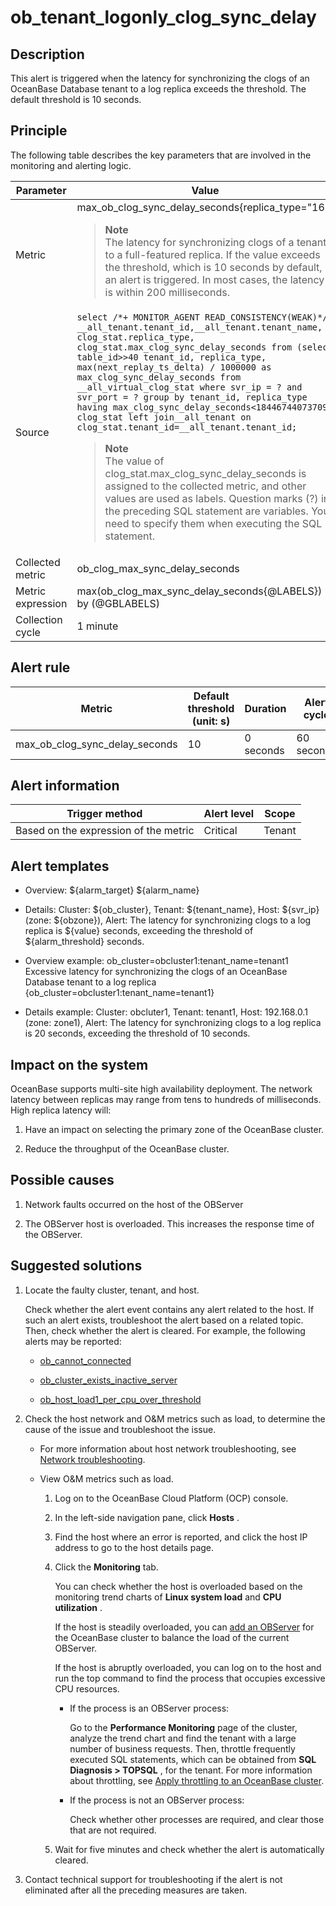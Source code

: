ob_tenant_logonly_clog_sync_delay
======================================================

Description
--------------------------------

This alert is triggered when the latency for synchronizing the clogs of an OceanBase Database tenant to a log replica exceeds the threshold. The default threshold is 10 seconds.

Principle
------------------------------

The following table describes the key parameters that are involved in the monitoring and alerting logic.

|     Parameter     |                                                                                                                                                                                                                                                                                                                                                                                                                                Value                                                                                                                                                                                                                                                                                                                                                                                                                                 |
|-------------------|----------------------------------------------------------------------------------------------------------------------------------------------------------------------------------------------------------------------------------------------------------------------------------------------------------------------------------------------------------------------------------------------------------------------------------------------------------------------------------------------------------------------------------------------------------------------------------------------------------------------------------------------------------------------------------------------------------------------------------------------------------------------------------------------------------------------------------------------------------------------|
| Metric            | max_ob_clog_sync_delay_seconds{replica_type="16"} <blockquote>**Note** <br> The latency for synchronizing clogs of a tenant to a full-featured replica. If the value exceeds the threshold, which is 10 seconds by default, an alert is triggered. In most cases, the latency is within 200 milliseconds.  </blockquote>                                                                                                                                                                                                                                                                                                                                                                                                                                                                                                                                                          |
| Source            | ```select /*+ MONITOR_AGENT READ_CONSISTENCY(WEAK)*/  __all_tenant.tenant_id,__all_tenant.tenant_name, clog_stat.replica_type, clog_stat.max_clog_sync_delay_seconds from (select table_id>>40 tenant_id, replica_type, max(next_replay_ts_delta) / 1000000 as max_clog_sync_delay_seconds from __all_virtual_clog_stat where svr_ip = ? and svr_port = ? group by tenant_id, replica_type having max_clog_sync_delay_seconds<18446744073709) clog_stat left join__all_tenant on clog_stat.tenant_id=__all_tenant.tenant_id;```  <blockquote>**Note** <br> The value of clog_stat.max_clog_sync_delay_seconds is assigned to the collected metric, and other values are used as labels.  Question marks (?) in the preceding SQL statement are variables. You need to specify them when executing the SQL statement.</blockquote> |
| Collected metric  | ob_clog_max_sync_delay_seconds                                                                                                                                                                                                                                                                                                                                                                                                                                                                                                                                                                                                                                                                                                                                                                                                                                       |
| Metric expression | max(ob_clog_max_sync_delay_seconds{@LABELS}) by (@GBLABELS)                                                                                                                                                                                                                                                                                                                                                                                                                                                                                                                                                                                                                                                                                                                                                                                                          |
| Collection cycle  | 1 minute                                                                                                                                                                                                                                                                                                                                                                                                                                                                                                                                                                                                                                                                                                                                                                                                                                                             |

Alert rule
-------------------------------

|             Metric             | Default threshold (unit: s) | Duration  | Alert cycle | Elimination cycle |
|--------------------------------|-----------------------------|-----------|-------------|-------------------|
| max_ob_clog_sync_delay_seconds | 10                          | 0 seconds | 60 seconds  | 5 minutes         |

Alert information
--------------------------------------

|            Trigger method             | Alert level | Scope  |
|---------------------------------------|-------------|--------|
| Based on the expression of the metric | Critical    | Tenant |

Alert templates
------------------------------------

* Overview: ${alarm_target} ${alarm_name}

* Details: Cluster: ${ob_cluster}, Tenant: ${tenant_name}, Host: ${svr_ip} (zone: ${obzone}), Alert: The latency for synchronizing clogs to a log replica is ${value} seconds, exceeding the threshold of ${alarm_threshold} seconds.

* Overview example: ob_cluster=obcluster1:tenant_name=tenant1 Excessive latency for synchronizing the clogs of an OceanBase Database tenant to a log replica {ob_cluster=obcluster1:tenant_name=tenant1}

* Details example: Cluster: obcluter1, Tenant: tenant1, Host: 192.168.0.1 (zone: zone1), Alert: The latency for synchronizing clogs to a log replica is 20 seconds, exceeding the threshold of 10 seconds.

Impact on the system
-----------------------------------------

OceanBase supports multi-site high availability deployment. The network latency between replicas may range from tens to hundreds of milliseconds. High replica latency will:

1. Have an impact on selecting the primary zone of the OceanBase cluster.

2. Reduce the throughput of the OceanBase cluster.

Possible causes
------------------------------------

1. Network faults occurred on the host of the OBServer

2. The OBServer host is overloaded. This increases the response time of the OBServer.

Suggested solutions
----------------------------------------

1. Locate the faulty cluster, tenant, and host.

   Check whether the alert event contains any alert related to the host. If such an alert exists, troubleshoot the alert based on a related topic. Then, check whether the alert is cleared. For example, the following alerts may be reported:
   * [ob_cannot_connected](../2.ob-alert/1.ob_cannot_connected.md)

   * [ob_cluster_exists_inactive_server](../2.ob-alert/4.ob_cluster_exists_inactive_server.md)

   * [ob_host_load1_per_cpu_over_threshold](../2.ob-alert/18.ob_host_load1_per_cpu_over_threshold.md)

2. Check the host network and O\&M metrics such as load, to determine the cause of the issue and troubleshoot the issue.

   * For more information about host network troubleshooting, see [Network troubleshooting](../5.appendix/6.network-troubleshooting.md).

   * View O\&M metrics such as load.

     1. Log on to the OceanBase Cloud Platform (OCP) console.

     2. In the left-side navigation pane, click **Hosts** .

     3. Find the host where an error is reported, and click the host IP address to go to the host details page.

     4. Click the **Monitoring** tab.

        You can check whether the host is overloaded based on the monitoring trend charts of **Linux system load** and **CPU utilization** .

        If the host is steadily overloaded, you can [add an OBServer](../../6.user-guide-2/4.cluster-features/2.basic-operations/7.manage-observer/1.add-an-observer.md) for the OceanBase cluster to balance the load of the current OBServer.

        If the host is abruptly overloaded, you can log on to the host and run the top command to find the process that occupies excessive CPU resources.
        * If the process is an OBServer process:

          Go to the **Performance Monitoring** page of the cluster, analyze the trend chart and find the tenant with a large number of business requests. Then, throttle frequently executed SQL statements, which can be obtained from **SQL Diagnosis \> TOPSQL** , for the tenant. For more information about throttling, see [Apply throttling to an OceanBase cluster](../5.appendix/5.limit-the-inbound-traffic-of-the-oceanbase-cluster.md).

        * If the process is not an OBServer process:

          Check whether other processes are required, and clear those that are not required.

     5. Wait for five minutes and check whether the alert is automatically cleared.

3. Contact technical support for troubleshooting if the alert is not eliminated after all the preceding measures are taken.
